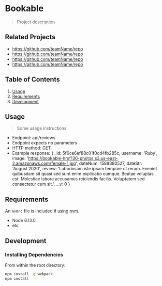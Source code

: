 # Bookable

> Project description

## Related Projects

  - https://github.com/teamName/repo
  - https://github.com/teamName/repo
  - https://github.com/teamName/repo
  - https://github.com/teamName/repo

## Table of Contents

1. [Usage](#Usage)
1. [Requirements](#requirements)
1. [Development](#development)

## Usage

> Some usage instructions

- Endpoint: api/reviews
- Endpoint expects no parameters
- HTTP method: GET
- Example response:
{ _id: 5f6ce6ef88c01f0cd4fb285c,
  username: 'Ruby',
  image:
   'https://bookable-hrsf130-photos.s3.us-east-2.amazonaws.com/female-1.jpg',
  dateNum: 1598380527,
  dateStr: 'August 2020',
  review:
   'Laboriosam iste ipsam tempore ut rerum. Eveniet quibusdam sit quasi sed sunt enim explicabo cumque. Beatae voluptas est. Molestiae labore accusamus reiciendis facilis. Voluptatem sed consectetur cum sit.',
  __v: 0 }

## Requirements

An `nvmrc` file is included if using [nvm](https://github.com/creationix/nvm).

- Node 6.13.0
- etc

## Development

### Installing Dependencies

From within the root directory:

```sh
npm install -g webpack
npm install
```

